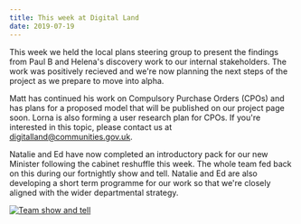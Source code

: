```yaml
---
title: This week at Digital Land
date: 2019-07-19
---
```


This week we held the local plans steering group to present the findings from Paul B and Helena's discovery work to our internal stakeholders. The work was positively recieved and we're now planning the next steps of the project as we prepare to move into alpha.

Matt has continued his work on Compulsory Purchase Orders (CPOs) and has plans for a proposed model that will be published on our project page soon. Lorna is also forming a user research plan for CPOs. If you're interested in this topic, please contact us at [digitalland@communities.gov.uk](mailto:digitalland@communities.gov.uk).

Natalie and Ed have now completed  an introductory pack for our new Minister following the cabinet reshuffle this week. 
The whole team fed back on this during our fortnightly show and tell. Natalie and Ed are also developing a short term programme for our work so that we're closely aligned with the wider departmental strategy.

<a href="https://www.flickr.com/photos/182343195@N08/48380313217/in/dateposted-public/" title="Team show and tell"><img src="https://live.staticflickr.com/65535/48380313217_c994df26f7_c.jpg" alt="Team show and tell"></a>
